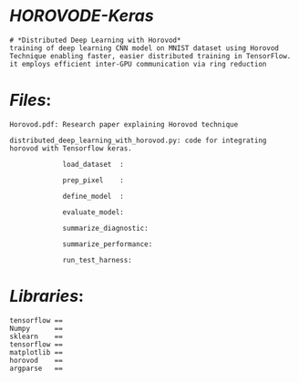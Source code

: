 # *HOROVODE-Keras*

    # *Distributed Deep Learning with Horovod*
    training of deep learning CNN model on MNIST dataset using Horovod Technique enabling faster, easier distributed training in TensorFlow.
    it employs efficient inter-GPU communication via ring reduction  

# *Files*:

    Horovod.pdf: Research paper explaining Horovod technique
    
    distributed_deep_learning_with_horovod.py: code for integrating horovod with Tensorflow keras.
                 
                 load_dataset  :
                 
                 prep_pixel    :
                 
                 define_model  :
                 
                 evaluate_model:
                 
                 summarize_diagnostic:
                 
                 summarize_performance:
                 
                 run_test_harness:
                 
                 

# *Libraries*:

    tensorflow ==
    Numpy      ==
    sklearn    ==
    tensorflow ==
    matplotlib ==
    horovod    ==
    argparse   ==
    
